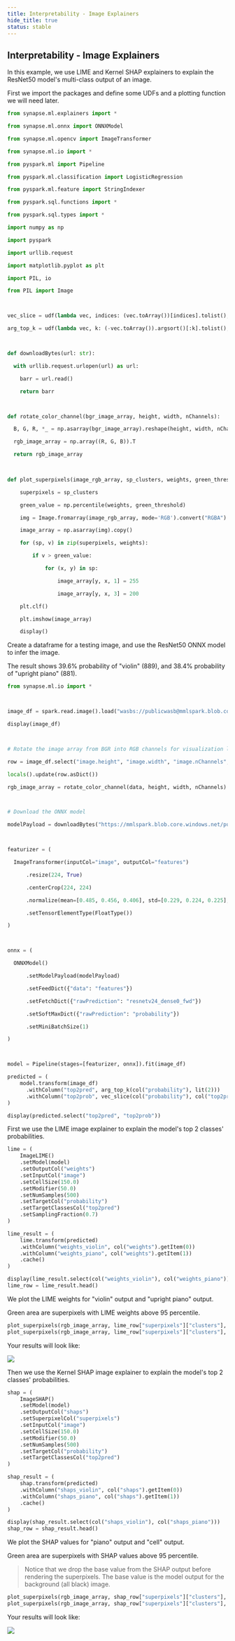 ```yaml
---
title: Interpretability - Image Explainers
hide_title: true
status: stable
---
```

## Interpretability - Image Explainers

In this example, we use LIME and Kernel SHAP explainers to explain the ResNet50 model's multi-class output of an image.

First we import the packages and define some UDFs and a plotting function we will need later.


```python
from synapse.ml.explainers import *

from synapse.ml.onnx import ONNXModel

from synapse.ml.opencv import ImageTransformer

from synapse.ml.io import *

from pyspark.ml import Pipeline

from pyspark.ml.classification import LogisticRegression

from pyspark.ml.feature import StringIndexer

from pyspark.sql.functions import *

from pyspark.sql.types import *

import numpy as np

import pyspark

import urllib.request

import matplotlib.pyplot as plt

import PIL, io

from PIL import Image



vec_slice = udf(lambda vec, indices: (vec.toArray())[indices].tolist(), ArrayType(FloatType()))

arg_top_k = udf(lambda vec, k: (-vec.toArray()).argsort()[:k].tolist(), ArrayType(IntegerType()))



def downloadBytes(url: str):

  with urllib.request.urlopen(url) as url:

    barr = url.read()

    return barr



def rotate_color_channel(bgr_image_array, height, width, nChannels):

  B, G, R, *_ = np.asarray(bgr_image_array).reshape(height, width, nChannels).T

  rgb_image_array = np.array((R, G, B)).T

  return rgb_image_array

    

def plot_superpixels(image_rgb_array, sp_clusters, weights, green_threshold=99):

    superpixels = sp_clusters

    green_value = np.percentile(weights, green_threshold)

    img = Image.fromarray(image_rgb_array, mode='RGB').convert("RGBA")

    image_array = np.asarray(img).copy()

    for (sp, v) in zip(superpixels, weights):

        if v > green_value:

            for (x, y) in sp:

                image_array[y, x, 1] = 255

                image_array[y, x, 3] = 200

    plt.clf()

    plt.imshow(image_array)

    display()
```

Create a dataframe for a testing image, and use the ResNet50 ONNX model to infer the image.

The result shows 39.6% probability of "violin" (889), and 38.4% probability of "upright piano" (881).


```python
from synapse.ml.io import *



image_df = spark.read.image().load("wasbs://publicwasb@mmlspark.blob.core.windows.net/explainers/images/david-lusvardi-dWcUncxocQY-unsplash.jpg")

display(image_df)



# Rotate the image array from BGR into RGB channels for visualization later.

row = image_df.select("image.height", "image.width", "image.nChannels", "image.data").head()

locals().update(row.asDict())

rgb_image_array = rotate_color_channel(data, height, width, nChannels)



# Download the ONNX model

modelPayload = downloadBytes("https://mmlspark.blob.core.windows.net/publicwasb/ONNXModels/resnet50-v2-7.onnx")



featurizer = (

  ImageTransformer(inputCol="image", outputCol="features")

      .resize(224, True)

      .centerCrop(224, 224)

      .normalize(mean=[0.485, 0.456, 0.406], std=[0.229, 0.224, 0.225], color_scale_factor = 1/255)

      .setTensorElementType(FloatType())

)



onnx = (

  ONNXModel()

      .setModelPayload(modelPayload)

      .setFeedDict({"data": "features"})

      .setFetchDict({"rawPrediction": "resnetv24_dense0_fwd"})

      .setSoftMaxDict({"rawPrediction": "probability"})

      .setMiniBatchSize(1)

)



model = Pipeline(stages=[featurizer, onnx]).fit(image_df)
```


```python
predicted = (
    model.transform(image_df)
      .withColumn("top2pred", arg_top_k(col("probability"), lit(2)))
      .withColumn("top2prob", vec_slice(col("probability"), col("top2pred")))
)

display(predicted.select("top2pred", "top2prob"))
```

First we use the LIME image explainer to explain the model's top 2 classes' probabilities.


```python
lime = (
    ImageLIME()
    .setModel(model)
    .setOutputCol("weights")
    .setInputCol("image")
    .setCellSize(150.0)
    .setModifier(50.0)
    .setNumSamples(500)
    .setTargetCol("probability")
    .setTargetClassesCol("top2pred")
    .setSamplingFraction(0.7)
)

lime_result = (
    lime.transform(predicted)
    .withColumn("weights_violin", col("weights").getItem(0))
    .withColumn("weights_piano", col("weights").getItem(1))
    .cache()
)

display(lime_result.select(col("weights_violin"), col("weights_piano")))
lime_row = lime_result.head()
```

We plot the LIME weights for "violin" output and "upright piano" output.

Green area are superpixels with LIME weights above 95 percentile.


```python
plot_superpixels(rgb_image_array, lime_row["superpixels"]["clusters"], list(lime_row["weights_violin"]), 95)
plot_superpixels(rgb_image_array, lime_row["superpixels"]["clusters"], list(lime_row["weights_piano"]), 95)
```

Your results will look like:

<img src="https://mmlspark.blob.core.windows.net/graphics/explainers/image-lime-20210811.png"/>

Then we use the Kernel SHAP image explainer to explain the model's top 2 classes' probabilities.


```python
shap = (
    ImageSHAP()
    .setModel(model)
    .setOutputCol("shaps")
    .setSuperpixelCol("superpixels")
    .setInputCol("image")
    .setCellSize(150.0)
    .setModifier(50.0)
    .setNumSamples(500)
    .setTargetCol("probability")
    .setTargetClassesCol("top2pred")
)

shap_result = (
    shap.transform(predicted)
    .withColumn("shaps_violin", col("shaps").getItem(0))
    .withColumn("shaps_piano", col("shaps").getItem(1))
    .cache()
)

display(shap_result.select(col("shaps_violin"), col("shaps_piano")))
shap_row = shap_result.head()
```

We plot the SHAP values for "piano" output and "cell" output.

Green area are superpixels with SHAP values above 95 percentile.

> Notice that we drop the base value from the SHAP output before rendering the superpixels. The base value is the model output for the background (all black) image.


```python
plot_superpixels(rgb_image_array, shap_row["superpixels"]["clusters"], list(shap_row["shaps_violin"][1:]), 95)
plot_superpixels(rgb_image_array, shap_row["superpixels"]["clusters"], list(shap_row["shaps_piano"][1:]), 95)
```

Your results will look like:

<img src="https://mmlspark.blob.core.windows.net/graphics/explainers/image-shap-20210811.png"/>
